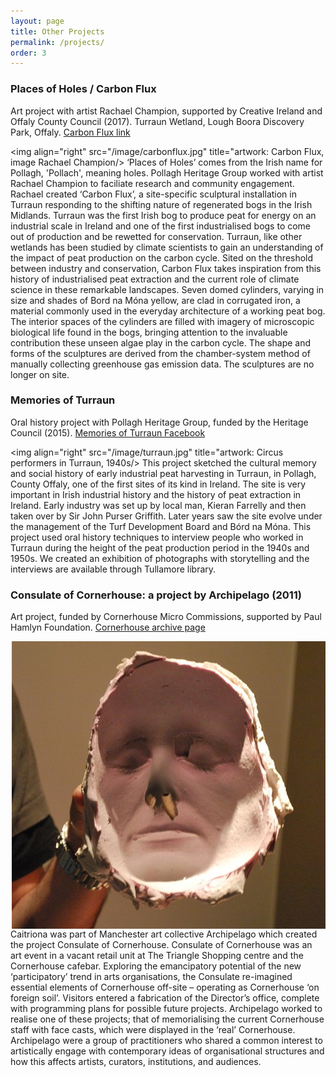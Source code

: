 ```yaml
---
layout: page
title: Other Projects
permalink: /projects/
order: 3
---
```


### Places of Holes / Carbon Flux
Art project with artist Rachael Champion, supported by Creative Ireland and Offaly County Council (2017).
Turraun Wetland, Lough Boora Discovery Park, Offaly.
[Carbon Flux link](https://rachaelchampion.com/carbon-flux)


<img align="right" src="/image/carbonflux.jpg" title="artwork: Carbon Flux, image Rachael Champion/>
‘Places of Holes’ comes from the Irish name for Pollagh, 'Pollach', meaning holes. Pollagh Heritage Group worked with artist Rachael Champion to faciliate research and community engagement. Rachael created ‘Carbon Flux’, a site-specific sculptural installation in Turraun responding to the shifting nature of regenerated bogs in the Irish Midlands. Turraun was the first Irish bog to produce peat for energy on an industrial scale in Ireland and one of the first industrialised bogs to come out of production and be rewetted for conservation. Turraun, like other wetlands has been studied by climate scientists to gain an understanding of the impact of peat production on the carbon cycle.  Sited on the threshold between industry and conservation, Carbon Flux takes inspiration from this history of industrialised peat extraction and the current role of climate science in these remarkable landscapes. Seven domed cylinders, varying in size and shades of Bord na Móna yellow, are clad in corrugated iron, a material commonly used in the everyday architecture of a working peat bog. The interior spaces of the cylinders are filled with imagery of microscopic biological life found in the bogs, bringing attention to the invaluable contribution these unseen algae play in the carbon cycle. The shape and forms of the sculptures are derived from the chamber-system method of manually collecting greenhouse gas emission data. The sculptures are no longer on site. 


### Memories of Turraun 
Oral history project with Pollagh Heritage Group, funded by the Heritage Council (2015).
[Memories of Turraun Facebook](https://www.facebook.com/turraun/)

<img align="right" src="/image/turraun.jpg" title="artwork: Circus performers in Turraun, 1940s/>
This project sketched the cultural memory and social history of early industrial peat harvesting in Turraun, in Pollagh, County Offaly, one of the first sites of its kind in Ireland. The site is very important in Irish industrial history and the history of peat extraction in Ireland. Early industry was set up by local man, Kieran Farrelly and then taken over by Sir John Purser Griffith. Later years saw the site evolve under the management of the Turf Development Board and Bórd na Móna.  This project used oral history techniques to interview people who worked in Turraun during the height of the peat production period in the 1940s and 1950s. We created an exhibition of photographs with storytelling and the interviews are available through Tullamore library.


### Consulate of Cornerhouse: a project by Archipelago (2011)
Art project, funded by Cornerhouse Micro Commissions, supported by Paul Hamlyn Foundation. 
[Cornerhouse archive page](https://homemcr.org/exhibition/consulate-of-cornerhouse-a-project-by-archipelago/)


<img align="right" src="/image/archipelago.jpg"/>
Caitriona was part of Manchester art collective Archipelago which created the project Consulate of Cornerhouse. Consulate of Cornerhouse was an art event in a vacant retail unit at The Triangle Shopping centre and the Cornerhouse cafebar. Exploring the emancipatory potential of the new ‘participatory’ trend in arts organisations, the Consulate re-imagined essential elements of Cornerhouse off-site – operating as Cornerhouse ‘on foreign soil’. Visitors entered a fabrication of the Director’s office, complete with programming plans for possible future projects. Archipelago worked to realise one of these projects; that of memorialising the current Cornerhouse staff with face casts, which were displayed in the ‘real’ Cornerhouse. Archipelago were a group of practitioners who shared a common interest to artistically engage with contemporary ideas of organisational structures and how this affects artists, curators, institutions, and audiences.

 
